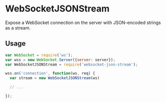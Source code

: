 # WebSocketJSONStream

Expose a WebSocket connection on the server with
JSON-encoded strings as a stream.

## Usage

```js
var WebSocket = require('ws');
var wss = new WebSocket.Server({server: server});
var WebSocketJSONStream = require('websocket-json-stream');

wss.on('connection', function(ws, req) {
  var stream = new WebSocketJSONStream(ws)

  // ...

});
```
